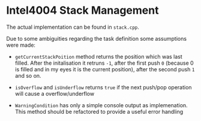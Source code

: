 # Intel4004 Stack Management

The actual implementation can be found in `stack.cpp`.

Due to some ambiguities regarding the task definition some assumptions were made:

- `getCurrentStackPoition` method returns the position which was last filled. After the initalisation it retruns `-1`, after the first push `0` (because 0 is filled and in my eyes it is the current position), after the second push `1` and so on.

- `isOverflow` and `isUnderflow` returns `true` if the next push/pop operation will cause a overflow/underflow

- `WarningCondition` has only a simple console output as implemenation. This method should be refactored to provide a useful error handling
